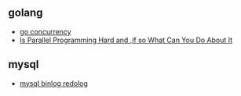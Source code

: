 ## golang
- [go concurrency](https://www.kancloud.cn/mutouzhang/go/596804)
- [Is Parallel Programming Hard and ,if so What Can You Do About It](https://arxiv.org/pdf/1701.00854.pdf)

## mysql
- [mysql binlog redolog](https://mp.weixin.qq.com/s/prSMGgsuFBv1hZMtiUcAVA)